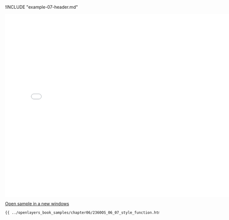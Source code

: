 
!INCLUDE "example-07-header.md"

<iframe src="../openlayers_book_samples/chapter06/2360OS_06_07_style_function.html" width="770" height="600" frameBorder="0" seamless="seamless">
</iframe>

<a href="../openlayers_book_samples/chapter06/2360OS_06_07_style_function.html" target="_blank">Open sample in a new windows</a>

```html
{{ ../openlayers_book_samples/chapter06/2360OS_06_07_style_function.html }}
```
